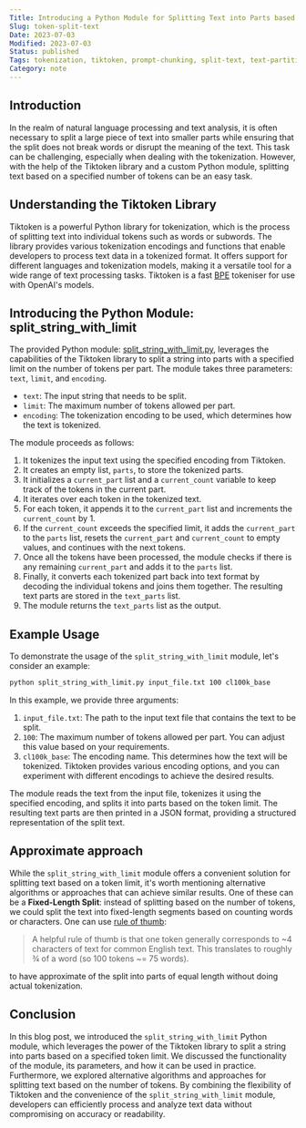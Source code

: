 ```yaml
---
Title: Introducing a Python Module for Splitting Text into Parts based on Token Limit
Slug: token-split-text
Date: 2023-07-03
Modified: 2023-07-03
Status: published
Tags: tokenization, tiktoken, prompt-chunking, split-text, text-partitioning, openai, gpt-4 
Category: note
---
```



## Introduction

In the realm of natural language processing and text analysis, it is often necessary to split a large piece of text into smaller parts while ensuring that the split does not break words or disrupt the meaning of the text. This task can be challenging, especially when dealing with the tokenization. However, with the help of the Tiktoken library and a custom Python module, splitting text based on a specified number of tokens can be an easy task.

## Understanding the Tiktoken Library

Tiktoken is a powerful Python library for tokenization, which is the process of splitting text into individual tokens such as words or subwords. The library provides various tokenization encodings and functions that enable developers to process text data in a tokenized format. It offers support for different languages and tokenization models, making it a versatile tool for a wide range of text processing tasks. Tiktoken is a fast [BPE](https://en.wikipedia.org/wiki/Byte_pair_encoding) tokeniser for use with OpenAI's models.

## Introducing the Python Module: split_string_with_limit

The provided Python module: [split_string_with_limit.py](https://gist.github.com/izikeros/17d9c8ab644bd2762acf6b19dd0cea39), leverages the capabilities of the Tiktoken library to split a string into parts with a specified limit on the number of tokens per part. The module takes three parameters: `text`, `limit`, and `encoding`. 

- `text`: The input string that needs to be split.
- `limit`: The maximum number of tokens allowed per part.
- `encoding`: The tokenization encoding to be used, which determines how the text is tokenized.

The module proceeds as follows:

1. It tokenizes the input text using the specified encoding from Tiktoken.
2. It creates an empty list, `parts`, to store the tokenized parts.
3. It initializes a `current_part` list and a `current_count` variable to keep track of the tokens in the current part.
4. It iterates over each token in the tokenized text.
5. For each token, it appends it to the `current_part` list and increments the `current_count` by 1.
6. If the `current_count` exceeds the specified limit, it adds the `current_part` to the `parts` list, resets the `current_part` and `current_count` to empty values, and continues with the next tokens.
7. Once all the tokens have been processed, the module checks if there is any remaining `current_part` and adds it to the `parts` list.
8. Finally, it converts each tokenized part back into text format by decoding the individual tokens and joins them together. The resulting text parts are stored in the `text_parts` list.
9. The module returns the `text_parts` list as the output.

## Example Usage

To demonstrate the usage of the `split_string_with_limit` module, let's consider an example:

```sh
python split_string_with_limit.py input_file.txt 100 cl100k_base
```

In this example, we provide three arguments:

1. `input_file.txt`: The path to the input text file that contains the text to be split.
2. `100`: The maximum number of tokens allowed per part. You can adjust this value based on your requirements.
3. `cl100k_base`: The encoding name. This determines how the text will be tokenized. Tiktoken provides various encoding options, and you can experiment with different encodings to achieve the desired results.

The module reads the text from the input file, tokenizes it using the specified encoding, and splits it into parts based on the token limit. The resulting text parts are then printed in a JSON format, providing a structured representation of the split text.

## Approximate approach

While the `split_string_with_limit` module offers a convenient solution for splitting text based on a token limit, it's worth mentioning alternative algorithms or approaches that can achieve similar results. One of these can be a **Fixed-Length Split**: instead of splitting based on the number of tokens, we could split the text into fixed-length segments based on counting words or characters. One can use [rule of thumb](https://platform.openai.com/tokenizer):

> A helpful rule of thumb is that one token generally corresponds to ~4 characters of text for common English text. This translates to roughly ¾ of a word (so 100 tokens ~= 75 words).

to have approximate of the split into parts of equal length without doing actual tokenization.

## Conclusion

In this blog post, we introduced the `split_string_with_limit` Python module, which leverages the power of the Tiktoken library to split a string into parts based on a specified token limit. We discussed the functionality of the module, its parameters, and how it can be used in practice. Furthermore, we explored alternative algorithms and approaches for splitting text based on the number of tokens. By combining the flexibility of Tiktoken and the convenience of the `split_string_with_limit` module, developers can efficiently process and analyze text data without compromising on accuracy or readability.
